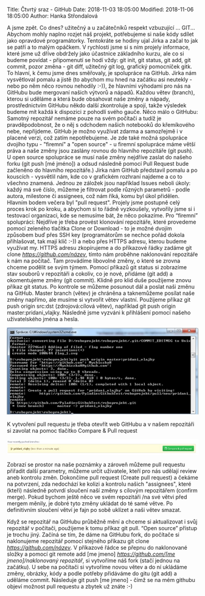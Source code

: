 Title: Čtvrtý sraz - GitHub
Date: 2018-11-03 18:05:00
Modified: 2018-11-06 18:05:00
Author: Hanka Střondalová

A jsme zpět. Co dnes? užitečný a u začátečníků respekt vzbuzující ... GIT... Abychom mohly naplno rozjet náš projekt, potřebujeme si naše kódy sdílet jako opravdové programátorky.
Tentokráte se hodiny ujal Jirka a začal to jak se patří a to malým opáčkem. V rychlosti jsme si s ním projely informace, které jsme už dříve obdržely jako účastnice základního kurzu, ale co si budeme povídat - připomenutí se hodí vždy: git init, git status, git add, git commit, pozor změna - git diff, užitečný git log, grafický pomocníček gitk. To hlavní, k čemu jsme dnes směřovaly, je spolupráce na GitHub.
Jirka nám vysvětloval pomalu a jistě (to abychom mu hned na začátku asi neutekly - nebo po něm něco rovnou nehodily :-)), že hlavními výhodami pro nás na GitHubu bude mergovaní našich výtvorů a nápadů. Každou větev (branch), kterou si uděláme a která bude obsahovat naše změny a nápady, prostřednictvím GitHubu někdo další zkontroluje a spojí, takže výsledek budeme mít každá k dispozici z pohodlí svého gauče.
Něco málo o GitHubu:
Samotný repozitář nemáme pouze na svém počítači a tudíž je pravděpodobnost, že o něj s odchodem našich notebooků do křemíkového nebe, nepřijdeme.
GitHub je možno využívat zdarma a samozřejmě i v placené verzi, což zatím nepotřebujeme. Je zde také možná spolupráce dvojího typu - "firemní" a "open source" - u firemní spolupráce máme větší práva a naše změny jsou zaslány rovnou do hlavního repozitáře (git push). U open source spolupráce se musí naše změny nejdříve zaslat do našeho forku (git push [mé jméno]) a odsud následně pomocí Pull Request bude začleněno do hlavního repozitáře.)
Jirka nám GitHub představil pomalu a po kouscích - vysvětlil nám, kde co v grafickém rozhraní najdeme a co to všechno znamená.
Jednou ze záložek jsou například Issues neboli úkoly: každý má své číslo, můžeme je filtrovat podle různých parametrů - podle autora, milestone či assignees, což nám říká, komu byl úkol přidělen.
Hlavním bodem večera byl "pull request". Projely jsme postupně celý proces krok po kroku, a abychom si to řádně vyzkoušely, vytvořily jsme si i testovací organizaci, kde se nemusíme bát, že něco pokazíme.
Pro “firemní” spolupráci:
Nejdříve je třeba provést klonování repozitáře, které provedeme pomocí zeleného tlačítka Clone or Download - to je možné dvojím způsobem buď přes SSH key (programátorům se nechce pořád dokola přihlašovat, tak mají klíč :-)) a nebo přes HTTPS adresu, kterou budeme využívat my.
HTTPS adresu zkopírujeme a do příkazové řádky zadáme git clone *https://github.com/název*, tímto nám proběhne naklonování repozitáře k nám na počítač. Tam provádíme libovolné změny, o které se zrovna chceme podělit se svým týmem. Pomocí příkazů git status si zobrazíme stav souborů v repozitáři a cokoliv, co je nové, přidáme (git add) a okomentujeme změny (git commit). Klidně pro klid duše použijeme znovu příkaz git status. Po kontrole se  můžeme  posunout dál a poslat naši změnu na GitHub. Master branch (větev) je chráněna a taknemůžeme posílat naše změny napřímo, ale musíme si vytvořit větev vlastní. Použijeme příkaz git push origin src:dst (zdrojová:cílová větev), například git push origin master:pridani_vlajky. Následně jsme  vyzváni k přihlášení pomocí našeho uživatelského jména a hesla.

![master - pridani_vlajky](./images/kod.jpg)

K vytvoření pull requestu je třeba otevřít web GitHubu a v našem repozitáři si zavolat na pomoc tlačítko Compare & Pull request

![Compare & Pull request](./images/comparepull.jpg)

Zobrazí se prostor na naše poznámky a zároveň můžeme pull requestu přiřadit další parametry, můžeme určit uživatele, kteří pro nás udělají review aneb kontrolu změn.
Dokončíme pull request (Create pull request) a čekáme na potvrzení, zda nedochází ke kolizi a kontrolu našich "assignees", které (kteří) následně potvrdí sloučení naší změny s cílovým repozitářem (confirm merge). Pokud bychom ještě něco ve svém repozitáři /na své větvi před mergem měnily, je dobré tyto změny ukládat do té samé větve.  Po definitivním sloučení větví je fajn po sobě uklízet a naši větev smazat.

Když se repozitář na GitHubu průběžně mění a chceme si aktualizovat i svůj repozitář v počítači, použijeme k tomu příkaz git pull.
“Open source” přístup je trochu jiný. Začíná se tím, že dáme na GitHubu fork, do počítače si naklonujeme repozitář pomocí stejného příkazu git clone *https://github.com/název*.
V příkazové řádce se přepnu do naklonované složky a pomocí git remote add [me jmeno] *https://github.com/[me jmeno]/naklonovaný repozitář*, si vytvoříme náš fork (stačí jednou na začátku). U sebe na počítači si vytvoříme novou větev a do ní ukládáme změny, obrázky, kódy a podle potřeby přidáváme do gitu (git add) a uděláme commit.
Následuje git push [me jmeno] -  čímž se na mém githubu objeví možnost pull requestu a zbytek už znáte :-)
